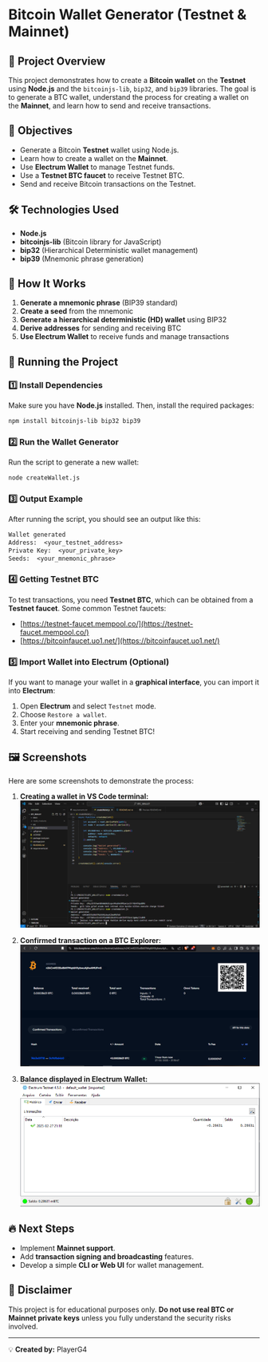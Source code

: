 # Bitcoin Wallet Generator (Testnet & Mainnet)

## 📌 Project Overview
This project demonstrates how to create a **Bitcoin wallet** on the **Testnet** using **Node.js** and the `bitcoinjs-lib`, `bip32`, and `bip39` libraries. The goal is to generate a BTC wallet, understand the process for creating a wallet on the **Mainnet**, and learn how to send and receive transactions.

## 🎯 Objectives
- Generate a Bitcoin **Testnet** wallet using Node.js.
- Learn how to create a wallet on the **Mainnet**.
- Use **Electrum Wallet** to manage Testnet funds.
- Use a **Testnet BTC faucet** to receive Testnet BTC.
- Send and receive Bitcoin transactions on the Testnet.

## 🛠️ Technologies Used
- **Node.js**
- **bitcoinjs-lib** (Bitcoin library for JavaScript)
- **bip32** (Hierarchical Deterministic wallet management)
- **bip39** (Mnemonic phrase generation)

## 📖 How It Works
1. **Generate a mnemonic phrase** (BIP39 standard)
2. **Create a seed** from the mnemonic
3. **Generate a hierarchical deterministic (HD) wallet** using BIP32
4. **Derive addresses** for sending and receiving BTC
5. **Use Electrum Wallet** to receive funds and manage transactions

## 🚀 Running the Project
### 1️⃣ Install Dependencies
Make sure you have **Node.js** installed. Then, install the required packages:
```sh
npm install bitcoinjs-lib bip32 bip39
```

### 2️⃣ Run the Wallet Generator
Run the script to generate a new wallet:
```sh
node createWallet.js
```
### 3️⃣ Output Example
After running the script, you should see an output like this:
```
Wallet generated
Address:  <your_testnet_address>
Private Key:  <your_private_key>
Seeds:  <your_mnemonic_phrase>
```

### 4️⃣ Getting Testnet BTC
To test transactions, you need **Testnet BTC**, which can be obtained from a **Testnet faucet**. Some common Testnet faucets:
- [https://testnet-faucet.mempool.co/](https://testnet-faucet.mempool.co/)
- [https://bitcoinfaucet.uo1.net/](https://bitcoinfaucet.uo1.net/)

### 5️⃣ Import Wallet into Electrum (Optional)
If you want to manage your wallet in a **graphical interface**, you can import it into **Electrum**:
1. Open **Electrum** and select `Testnet` mode.
2. Choose `Restore a wallet`.
3. Enter your **mnemonic phrase**.
4. Start receiving and sending Testnet BTC!

## 🖼️ Screenshots
Here are some screenshots to demonstrate the process:

1. **Creating a wallet in VS Code terminal:**
   ![Wallet Creation](./docs/VSCODE-wallet-created.PNG)

2. **Confirmed transaction on a BTC Explorer:**
   ![BTC Explorer Transaction](./docs/btc-explorer-confirmed-transaction.PNG)

3. **Balance displayed in Electrum Wallet:**
   ![Electrum Balance](./docs/electrum-confirmed-transaction.PNG)

## 🔥 Next Steps
- Implement **Mainnet support**.
- Add **transaction signing and broadcasting** features.
- Develop a simple **CLI or Web UI** for wallet management.

## 📝 Disclaimer
This project is for educational purposes only. **Do not use real BTC or Mainnet private keys** unless you fully understand the security risks involved.

---

💡 **Created by:** PlayerG4

